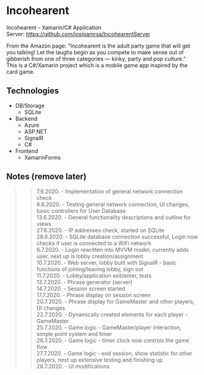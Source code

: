 # Incohearent
Incohearent - Xamarin/C# Application  
Server: https://github.com/josipamrsa/IncohearentServer

From the Amazon page: "Incohearent is the adult party game that will get you talking! Let the laughs begin as you compete to make sense out of gibberish from one of three categories — kinky, party and pop culture."  
This is a C#/Xamarin project which is a mobile game app inspired by the card game. 

## Technologies
* DB/Storage
  * SQLite
* Backend
  * Azure
  * ASP.NET
  * SignalR
  * C#
* Frontend
  * XamarinForms


## Notes (remove later)
>> 7.6.2020. - Implementation of general network connection check  
>> 8.6.2020. - Testing general network connection, UI changes, basic controllers for User Database  
>> 13.6.2020. - General functionality descriptions and outline for views  
>> 27.6.2020. - IP addresses check, started on SQLite  
>> 28.6.2020. - SQLite database connection successful, Login now checks if user is connected to a WiFi network  
>> 6.7.2020. - Login rewritten into MVVM model, currently adds user, next up is lobby creation/assignment  
>> 10.7.2020. - Web server, lobby built with SignalR - basic functions of joining/leaving lobby, sign out  
>> 11.7.2020. - Lobby/application exit/enter, tests  
>> 13.7.2020. - Phrase generator (server)  
>> 14.7.2020. - Session screen started  
>> 17.7.2020. - Phrase display on session screen  
>> 20.7.2020. - Phrase display for GameMaster and other players, UI changes  
>> 22.7.2020. - Dynamically created elements for each player - GameMaster  
>> 25.7.2020. - Game logic - GameMaster/player interaction, simple point system and timer  
>> 26.7.2020. - Game logic - timer clock now controls the game flow  
>> 27.7.2020. - Game logic - end session, show statistic for other players, next up extensive testing and finishing up  
>> 28.7.2020. - UI modifications

